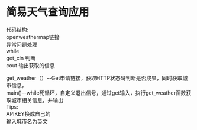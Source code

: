 # 简易天气查询应用
代码结构:  
openweathermap链接  
          异常问题处理  
          while  
              get_cin  判断  
              cout 输出获取的信息  


                
get_weather（）--Get申请链接，获取HTTP状态码判断是否成果，同时获取城市信息，  
main()--while死循环，自定义退出信号，通过get输入，执行get_weather函数获取城市相关信息，并输出  
Tips:  
  APIKEY换成自己的  
  输入城市名为英文  
